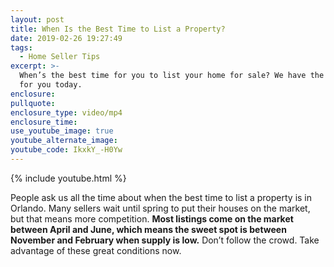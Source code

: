 ```yaml
---
layout: post
title: When Is the Best Time to List a Property?
date: 2019-02-26 19:27:49
tags:
  - Home Seller Tips
excerpt: >-
  When’s the best time for you to list your home for sale? We have the answer
  for you today.
enclosure:
pullquote:
enclosure_type: video/mp4
enclosure_time:
use_youtube_image: true
youtube_alternate_image:
youtube_code: IkxkY_-H0Yw
---
```


{% include youtube.html %}

People ask us all the time about when the best time to list a property is in Orlando. Many sellers wait until spring to put their houses on the market, but that means more competition. **Most listings come on the market between April and June, which means the sweet spot is between November and February when supply is low.** Don’t follow the crowd. Take advantage of these great conditions now.